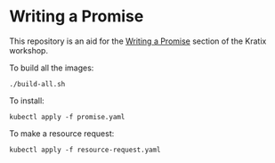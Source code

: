 # Writing a Promise

This repository is an aid for the [Writing a Promise](https://kratix.io/docs/workshop/writing-a-promise)
section of the Kratix workshop.

To build all the images:

```
./build-all.sh
```

To install:

```
kubectl apply -f promise.yaml
```

To make a resource request:

```
kubectl apply -f resource-request.yaml
```
